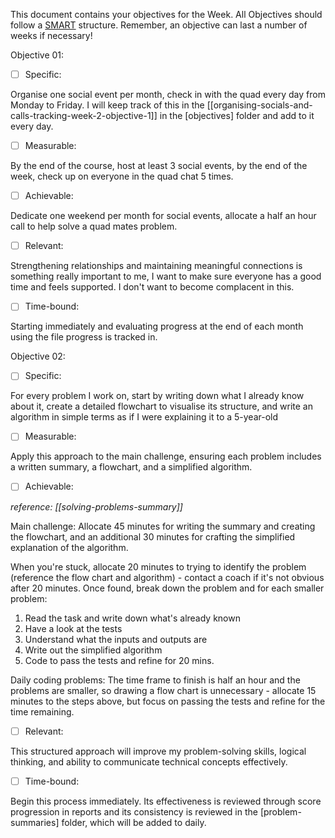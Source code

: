 This document contains your objectives for the Week. All Objectives should follow a [SMART](https://www.forbes.com/advisor/business/smart-goals/) structure. Remember, an objective can last a number of weeks if necessary!


Objective 01:

- [ ] Specific: 

Organise one social event per month, check in with the quad every day from Monday to Friday. I will keep track of this in the [[organising-socials-and-calls-tracking-week-2-objective-1]] in the [objectives] folder and add to it every day.

- [ ] Measurable:

By the end of the course, host at least 3 social events, by the end of the week, check up on everyone in the quad chat 5 times.

- [ ] Achievable:

Dedicate one weekend per month for social events, allocate a half an hour call to help solve a quad mates problem.

- [ ] Relevant:

Strengthening relationships and maintaining meaningful connections is something really important to me, I want to make sure everyone has a good time and feels supported. I don't want to become complacent in this.

- [ ] Time-bound:

Starting immediately and evaluating progress at the end of each month using the file progress is tracked in.

Objective 02:

- [ ] Specific: 

For every problem I work on, start by writing down what I already know about it, create a detailed flowchart to visualise its structure, and write an algorithm in simple terms as if I were explaining it to a 5-year-old

- [ ] Measurable:

Apply this approach to the main challenge, ensuring each problem includes a written summary, a flowchart, and a simplified algorithm.

- [ ] Achievable:

*reference: [[solving-problems-summary]]*

Main challenge: Allocate 45 minutes for writing the summary and creating the flowchart, and an additional 30 minutes for crafting the simplified explanation of the algorithm.

When you're stuck, allocate 20 minutes to trying to identify the problem (reference the flow chart and algorithm) - contact a coach if it's not obvious after 20 minutes. Once found, break down the problem and for each smaller problem:

1. Read the task and write down what's already known
2. Have a look at the tests
3. Understand what the inputs and outputs are
4. Write out the simplified algorithm
5. Code to pass the tests and refine for 20 mins.

Daily coding problems: The time frame to finish is half an hour and the problems are smaller, so drawing a flow chart is unnecessary - allocate 15 minutes to the steps above, but focus on passing the tests and refine for the time remaining.

- [ ] Relevant:

This structured approach will improve my problem-solving skills, logical thinking, and ability to communicate technical concepts effectively.

- [ ] Time-bound:

Begin this process immediately. Its effectiveness is reviewed through score progression in reports and its consistency is reviewed in the [problem-summaries] folder, which will be added to daily.